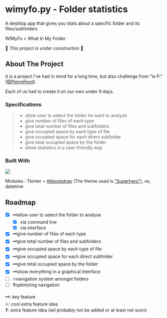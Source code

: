 <a name="readme-top"></a>

<!-- INTRO -->
# wimyfo.py - Folder statistics

A desktop app that gives you stats about a specific folder and its files/subfolders

WIMyFo = What In My Folder

🚧 *This project is under construction* 🚧



## About The Project

It is a project I've had in mind for a long time, but also challenge from "le P." ([@PierreHvrd](https://github.com/PierreHvrd)). 


Each of us had to create it on our own under 9 days.

### Specifications
> - allow user to select the folder he want to analyse
> - give number of files of each type
> - give total number of files and subfolders
> - give occupied space by each type of file
> - give occupied space for each direct subfolder
> - give total occupied space by the folder
> - show statistics in a user-friendly way

<!-- **Check Pierre's version here** -->

### Built With 


![](https://img.shields.io/badge/Python-3776AB?logo=python&logoColor=FFFFFF&style=for-the-badge)
 
Modules : Tkinter + [ttkbootstrap](https://ttkbootstrap.readthedocs.io) (The theme used is ["Superhero"](https://ttkbootstrap.readthedocs.io/en/latest/themes/dark/)), os, datetime

###

## Roadmap
- [X] 🗝️allow user to select the folder to analyse
    - [X] via command line
    - [X] via interface
- [X] 🗝️give number of files of each type
- [X] 🗝️give total number of files and subfolders
- [X] 🗝️give occupied space by each type of file
- [X] 🗝️give occupied space for each direct subfolder
- [X] 🗝️give total occupied space by the folder
- [X] 🗝️show everything in a graphical interface
- [ ] 🔥navigation system amongst folders
- [ ] ❓optimizing navigation <!-- (quand on remonte/descned un dossier, concerve les infos précédentes pour réutiliser celles nécessaires) -->

🗝️: key feature<br>
🔥: cool extra feature idea<br>
❓: extra feature idea (wil probably not be added or at least not soon)